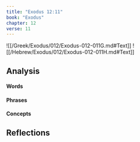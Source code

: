 ```yaml
---
title: "Exodus 12:11"
book: "Exodus"
chapter: 12
verse: 11
---
```

![[/Greek/Exodus/012/Exodus-012-011G.md#Text]]
![[/Hebrew/Exodus/012/Exodus-012-011H.md#Text]]

## Analysis

#### Words

#### Phrases

#### Concepts

## Reflections
